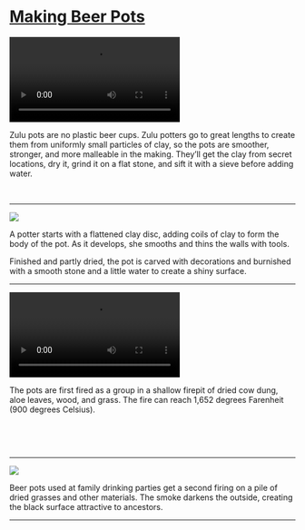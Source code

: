 # [Making Beer Pots](http://artstories.artsmia.org/#/stories/154)

<video src='http://cdn.dx.artsmia.org/videos/MakingBeerPotsClay.mp4'></video>

Zulu pots are no plastic beer cups. Zulu potters go to great lengths to create them from uniformly small particles of clay, so the pots are smoother, stronger, and more malleable in the making. They’ll get the clay from secret locations, dry it, grind it on a flat stone, and sift it with a sieve before adding water.

 

---

![](http://cdn.dx.artsmia.org/thumbs/tn_2013_TDXAfrica_050_01.jpg)

A potter starts with a flattened clay disc, adding coils of clay to form the body of the pot. As it develops, she smooths and thins the walls with tools.

Finished and partly dried, the pot is carved with decorations and burnished with a smooth stone and a little water to create a shiny surface.

---

<video src='http://cdn.dx.artsmia.org/videos/MakingBeerPots.mp4'></video>

The pots are first fired as a group in a shallow firepit of dried cow dung, aloe leaves, wood, and grass. The fire can reach 1,652 degrees Farenheit (900 degrees Celsius).

 

 

---

![](http://cdn.dx.artsmia.org/thumbs/tn_2013_TDXAfrica_053_01.jpg)

Beer pots used at family drinking parties get a second firing on a pile of dried grasses and other materials. The smoke darkens the outside, creating the black surface attractive to ancestors.

---
